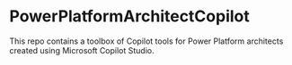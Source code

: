 # PowerPlatformArchitectCopilot
This repo contains a toolbox of Copilot tools for Power Platform architects created using Microsoft Copilot Studio.
